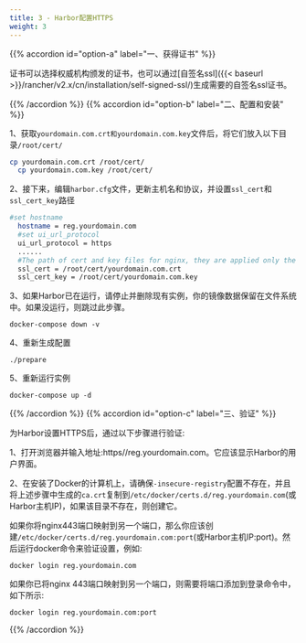 ```yaml
---
title: 3 - Harbor配置HTTPS
weight: 3
---
```

{{% accordion id="option-a" label="一、获得证书" %}}

证书可以选择权威机构颁发的证书，也可以通过[自签名ssl]({{< baseurl >}}/rancher/v2.x/cn/installation/self-signed-ssl/)生成需要的自签名ssl证书。

{{% /accordion %}}
{{% accordion id="option-b" label="二、配置和安装" %}}

1、获取`yourdomain.com.crt和yourdomain.com.key`文件后，将它们放入以下目录`/root/cert/`

```bash
cp yourdomain.com.crt /root/cert/
  cp yourdomain.com.key /root/cert/
```

2、接下来，编辑`harbor.cfg`文件，更新主机名和协议，并设置`ssl_cert`和`ssl_cert_key`路径

```bash
#set hostname
  hostname = reg.yourdomain.com
  #set ui_url_protocol
  ui_url_protocol = https
  ......
  #The path of cert and key files for nginx, they are applied only the protocol is set to https 
  ssl_cert = /root/cert/yourdomain.com.crt
  ssl_cert_key = /root/cert/yourdomain.com.key
```

3、如果Harbor已在运行，请停止并删除现有实例，你的镜像数据保留在文件系统中。如果没运行，则跳过此步骤。

`docker-compose down -v`

4、重新生成配置

`./prepare`

5、重新运行实例

`docker-compose up -d`

{{% /accordion %}}
{{% accordion id="option-c" label="三、验证" %}}

为Harbor设置HTTPS后，通过以下步骤进行验证:

1、打开浏览器并输入地址:https//reg.yourdomain.com。它应该显示Harbor的用户界面。

2、在安装了Docker的计算机上，请确保`-insecure-registry`配置不存在，并且将上述步骤中生成的`ca.crt`复制到`/etc/docker/certs.d/reg.yourdomain.com`(或Harbor主机IP)，如果该目录不存在，则创建它。

如果你将nginx443端口映射到另一个端口，那么你应该创建`/etc/docker/certs.d/reg.yourdomain.com:port`(或Harbor主机IP:port)。然后运行docker命令来验证设置，例如:

`docker login reg.yourdomain.com`

如果你已将nginx 443端口映射到另一个端口，则需要将端口添加到登录命令中，如下所示:

`docker login reg.yourdomain.com:port`

{{% /accordion %}}